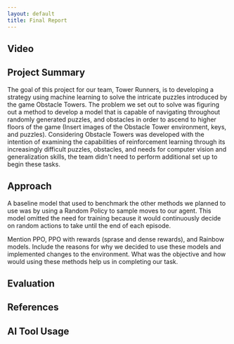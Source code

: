 ```yaml
---
layout: default
title: Final Report
---
```


## Video
## Project Summary
The goal of this project for our team, Tower Runners, is to developing a strategy using machine learning to solve the intricate puzzles introduced by the game Obstacle Towers. The problem we set out to solve was figuring out a method to develop a model that is capable of navigating throughout randomly generated puzzles, and obstacles in order to ascend to higher floors of the game (Insert images of the Obstacle Tower environment, keys, and puzzles). Considering Obstacle Towers was developed with the intention of examining the capabilities of reinforcement learning through its increasingly difficult puzzles, obstacles, and needs for computer vision and generalization skills, the team didn't need to perform additional set up to begin these tasks. 

## Approach
A baseline model that used to benchmark the other methods we planned to use was by using a Random Policy to sample moves to our agent. This model omitted the need for training because it would continuously decide on random actions to take until the end of each episode. 

Mention PPO, PPO with rewards (sprase and dense rewards), and Rainbow models. Include the reasons for why we decided to use these models and implemented changes to the environment. What was the objective and how would using these methods help us in completing our task.
## Evaluation
## References
## AI Tool Usage
